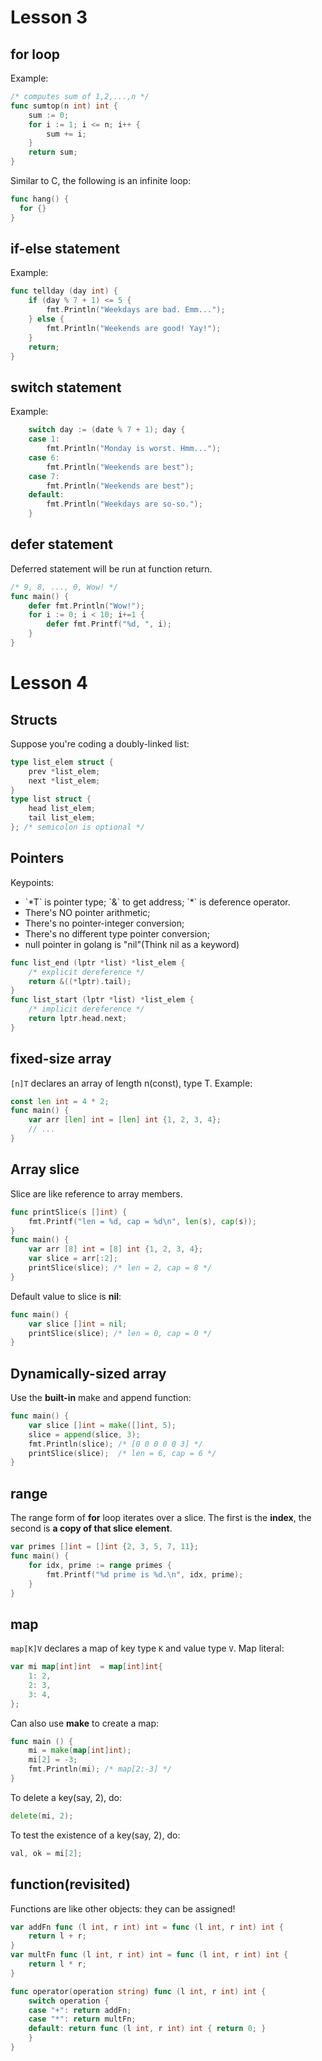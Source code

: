 # Lesson 3

## for loop
Example:
```go
/* computes sum of 1,2,...,n */
func sumtop(n int) int {
	sum := 0;
	for i := 1; i <= n; i++ {
		sum += i;
	}
	return sum;
}
```

Similar to C, the following is an infinite loop:
```go
func hang() {
  for {}
}
```

## if-else statement
Example:
```go
func tellday (day int) {
	if (day % 7 + 1) <= 5 {
		fmt.Println("Weekdays are bad. Emm...");
	} else {
		fmt.Println("Weekends are good! Yay!");
	}
	return;
}
```

## switch statement
Example:
```go
	switch day := (date % 7 + 1); day {
	case 1:
		fmt.Println("Monday is worst. Hmm...");
	case 6: 
		fmt.Println("Weekends are best");
	case 7:
		fmt.Println("Weekends are best");
	default:
		fmt.Println("Weekdays are so-so.");
	}
```

## defer statement
Deferred statement will be run at function return.
```go
/* 9, 8, ..., 0, Wow! */
func main() {
	defer fmt.Println("Wow!");
	for i := 0; i < 10; i+=1 {
		defer fmt.Printf("%d, ", i);
	}
}
```

# Lesson 4

## Structs
Suppose you're coding a doubly-linked list:
```go
type list_elem struct {
	prev *list_elem;
	next *list_elem;
}
type list struct {
	head list_elem;
	tail list_elem;
}; /* semicolon is optional */
```

## Pointers
Keypoints: 
<ul>
 <li>`*T` is pointer type; `&` to get address; `*` is deference operator. </li>
 <li> There's NO pointer arithmetic; </li>
 <li> There's no pointer-integer conversion; </li>
 <li> There's no different type pointer conversion; </li> 
 <li> null pointer in golang is "nil"(Think nil as a keyword) </li>
</ul>

```go
func list_end (lptr *list) *list_elem {
	/* explicit dereference */
	return &((*lptr).tail);
}
func list_start (lptr *list) *list_elem {
	/* implicit dereference */
	return lptr.head.next;
}
```

## fixed-size array
`[n]T` declares an array of length n(const), type T. Example:
```go
const len int = 4 * 2;
func main() {
	var arr [len] int = [len] int {1, 2, 3, 4};
	// ...
}
```

## Array slice
Slice are like reference to array members.

```go
func printSlice(s []int) {
	fmt.Printf("len = %d, cap = %d\n", len(s), cap(s));
}
func main() {
	var arr [8] int = [8] int {1, 2, 3, 4};
	var slice = arr[:2];
	printSlice(slice); /* len = 2, cap = 8 */
}
```

Default value to slice is **nil**:
```go
func main() {
	var slice []int = nil;
	printSlice(slice); /* len = 0, cap = 0 */
}
```

## Dynamically-sized array
Use the **built-in** make and append function:
```go
func main() {
	var slice []int = make([]int, 5);
	slice = append(slice, 3);
	fmt.Println(slice); /* [0 0 0 0 0 3] */
	printSlice(slice);  /* len = 6, cap = 6 */
}
```

## range
The range form of **for** loop iterates over a slice. The first is the **index**, 
the second is **a copy of that slice element**.
```go
var primes []int = []int {2, 3, 5, 7, 11};
func main() {
	for idx, prime := range primes {
		fmt.Printf("%d prime is %d.\n", idx, prime);
	}
}
```

## map
`map[K]V` declares a map of key type `K` and value type `V`. Map literal:
```go
var mi map[int]int  = map[int]int{
	1: 2,
	2: 3,
	3: 4,
};
```

Can also use **make** to create a map:
```go
func main () {
	mi = make(map[int]int);
	mi[2] = -3;
	fmt.Println(mi); /* map[2:-3] */
}
```

To delete a key(say, 2), do:
```go
delete(mi, 2);
```

To test the existence of a key(say, 2), do:
```go
val, ok = mi[2];
```

## function(revisited)
Functions are like other objects: they can be assigned!
```go
var addFn func (l int, r int) int = func (l int, r int) int {
	return l + r;
}
var multFn func (l int, r int) int = func (l int, r int) int {
	return l * r;
}

func operator(operation string) func (l int, r int) int {
	switch operation {
	case "+": return addFn;
	case "*": return multFn;
	default: return func (l int, r int) int { return 0; }
	}
}
```
